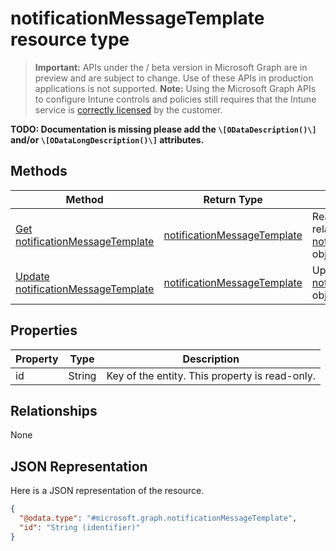﻿# notificationMessageTemplate resource type

> **Important:** APIs under the / beta version in Microsoft Graph are in preview and are subject to change. Use of these APIs in production applications is not supported.
> **Note:** Using the Microsoft Graph APIs to configure Intune controls and policies still requires that the Intune service is [correctly licensed](https://go.microsoft.com/fwlink/?linkid=839381) by the customer.

**TODO: Documentation is missing please add the `\[ODataDescription()\]` and/or `\[ODataLongDescription()\]` attributes.**
## Methods
|Method|Return Type|Description|
|---|---|---|
|[Get notificationMessageTemplate](https://developer.microsoft.com/en-us/graph/docs/api-reference/beta/api/api/intune_deviceconfig_notificationmessagetemplate_get.md)|[notificationMessageTemplate](https://developer.microsoft.com/en-us/graph/docs/api-reference/beta/api/resources/intune_deviceconfig_notificationmessagetemplate.md)|Read properties and relationships of the [notificationMessageTemplate](https://developer.microsoft.com/en-us/graph/docs/api-reference/beta/api/resources/intune_deviceconfig_notificationmessagetemplate.md) object.|
|[Update notificationMessageTemplate](https://developer.microsoft.com/en-us/graph/docs/api-reference/beta/api/api/intune_deviceconfig_notificationmessagetemplate_update.md)|[notificationMessageTemplate](https://developer.microsoft.com/en-us/graph/docs/api-reference/beta/api/resources/intune_deviceconfig_notificationmessagetemplate.md)|Update the properties of a [notificationMessageTemplate](https://developer.microsoft.com/en-us/graph/docs/api-reference/beta/api/resources/intune_deviceconfig_notificationmessagetemplate.md) object.|

## Properties
|Property|Type|Description|
|---|---|---|
|id|String|Key of the entity. This property is read-only.|

## Relationships
None
## JSON Representation
Here is a JSON representation of the resource.
<!-- {
  "blockType": "resource",
  "keyProperty": "id",
  "@odata.type": "microsoft.graph.notificationMessageTemplate"
}
-->
```json
{
  "@odata.type": "#microsoft.graph.notificationMessageTemplate",
  "id": "String (identifier)"
}
```



